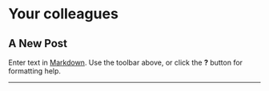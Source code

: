 # Your colleagues

## A New Post

Enter text in [Markdown](http://daringfireball.net/projects/markdown/). Use the toolbar above, or click the **?** button for formatting help.

***